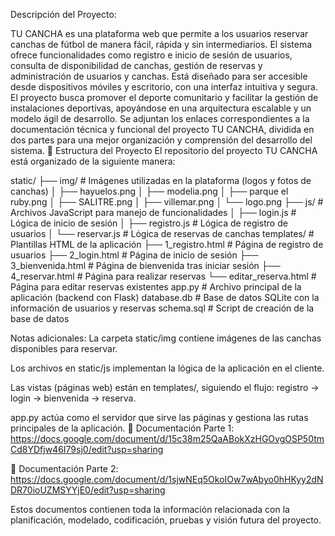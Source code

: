 Descripción del Proyecto:

TU CANCHA es una plataforma web que permite a los usuarios reservar canchas de fútbol de manera fácil, rápida y sin intermediarios. El sistema ofrece funcionalidades como registro e inicio de sesión de usuarios, consulta de disponibilidad de canchas, gestión de reservas y administración de usuarios y canchas. Está diseñado para ser accesible desde dispositivos móviles y escritorio, con una interfaz intuitiva y segura.
El proyecto busca promover el deporte comunitario y facilitar la gestión de instalaciones deportivas, apoyándose en una arquitectura escalable y un modelo ágil de desarrollo.
Se adjuntan los enlaces correspondientes a la documentación técnica y funcional del proyecto TU CANCHA, dividida en dos partes para una mejor organización y comprensión del desarrollo del sistema.
📂 Estructura del Proyecto
El repositorio del proyecto TU CANCHA está organizado de la siguiente manera:

static/
 ├── img/                  # Imágenes utilizadas en la plataforma (logos y fotos de canchas)
 │    ├── hayuelos.png
 │    ├── modelia.png
 │    ├── parque el ruby.png
 │    ├── SALITRE.png
 │    ├── villemar.png
 │    └── logo.png
 ├── js/                   # Archivos JavaScript para manejo de funcionalidades
 │    ├── login.js         # Lógica de inicio de sesión
 │    ├── registro.js      # Lógica de registro de usuarios
 │    └── reservar.js      # Lógica de reservas de canchas
templates/                  # Plantillas HTML de la aplicación
 ├── 1_registro.html        # Página de registro de usuarios
 ├── 2_login.html           # Página de inicio de sesión
 ├── 3_bienvenida.html      # Página de bienvenida tras iniciar sesión
 ├── 4_reservar.html        # Página para realizar reservas
 └── editar_reserva.html    # Página para editar reservas existentes
app.py                      # Archivo principal de la aplicación (backend con Flask)
database.db                 # Base de datos SQLite con la información de usuarios y reservas
schema.sql                  # Script de creación de la base de datos


Notas adicionales:
La carpeta static/img contiene imágenes de las canchas disponibles para reservar.

Los archivos en static/js implementan la lógica de la aplicación en el cliente.

Las vistas (páginas web) están en templates/, siguiendo el flujo: registro → login → bienvenida → reserva.

app.py actúa como el servidor que sirve las páginas y gestiona las rutas principales de la aplicación.
🔗 Documentación Parte 1: https://docs.google.com/document/d/15c38m25QaABokXzHGOvgOSP50tmCd8YDfjw46I79sj0/edit?usp=sharing

🔗 Documentación Parte 2: https://docs.google.com/document/d/1sjwNEq5OkoIOw7wAbyo0hHKyy2dNDR70ioUZMSYYjE0/edit?usp=sharing

Estos documentos contienen toda la información relacionada con la planificación, modelado, codificación, pruebas y visión futura del proyecto.
